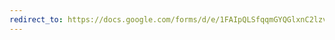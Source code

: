 ```yaml
---
redirect_to: https://docs.google.com/forms/d/e/1FAIpQLSfqqmGYQGlxnC2lzvpv4c0g_q4MyvIGxv5YtkW0WsVVbxJ1ZQ/viewform
---
```

